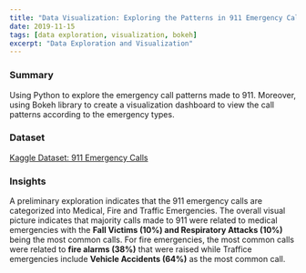 ```yaml
---
title: "Data Visualization: Exploring the Patterns in 911 Emergency Calls"
date: 2019-11-15
tags: [data exploration, visualization, bokeh]
excerpt: "Data Exploration and Visualization"
---
```


### Summary
Using Python to explore the emergency call patterns made to 911. Moreover, using Bokeh library to create a visualization dashboard to view the call patterns according to the emergency types.

### Dataset
[Kaggle Dataset: 911 Emergency Calls](https://www.kaggle.com/mchirico/montcoalert)

### Insights
A preliminary exploration indicates that the 911 emergency calls are categorized into Medical, Fire and Traffic Emergencies. The overall visual picture indicates that majority calls made to 911 were related to medical emergencies with the **Fall Victims (10%) and Respiratory Attacks (10%)** being the most common calls. For fire emergencies, the most common calls were related to **fire alarms (38%)** that were raised while Traffice emergencies include **Vehicle Accidents (64%)** as the most common call.



